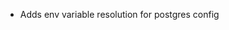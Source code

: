 <!-- The pattern we follow here is to keep the changelog for the latest version -->
<!-- Old changelogs are automatically attached to the GitHub releases -->

- Adds env variable resolution for postgres config